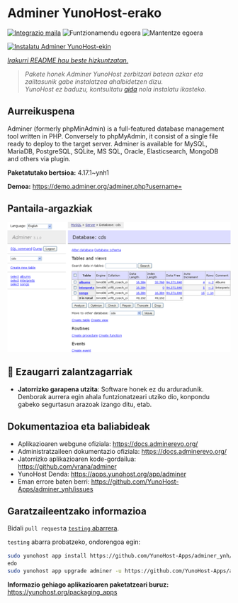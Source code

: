 <!--
Ohart ongi: README hau automatikoki sortu da <https://github.com/YunoHost/apps/tree/master/tools/readme_generator>ri esker
EZ editatu eskuz.
-->

# Adminer YunoHost-erako

[![Integrazio maila](https://apps.yunohost.org/badge/integration/adminer)](https://ci-apps.yunohost.org/ci/apps/adminer/)
![Funtzionamendu egoera](https://apps.yunohost.org/badge/state/adminer)
![Mantentze egoera](https://apps.yunohost.org/badge/maintained/adminer)

[![Instalatu Adminer YunoHost-ekin](https://install-app.yunohost.org/install-with-yunohost.svg)](https://install-app.yunohost.org/?app=adminer)

*[Irakurri README hau beste hizkuntzatan.](./ALL_README.md)*

> *Pakete honek Adminer YunoHost zerbitzari batean azkar eta zailtasunik gabe instalatzea ahalbidetzen dizu.*  
> *YunoHost ez baduzu, kontsultatu [gida](https://yunohost.org/install) nola instalatu ikasteko.*

## Aurreikuspena

Adminer (formerly phpMinAdmin) is a full-featured database management tool written in PHP. Conversely to phpMyAdmin, it consist of a single file ready to deploy to the target server. Adminer is available for MySQL, MariaDB, PostgreSQL, SQLite, MS SQL, Oracle, Elasticsearch, MongoDB and others via plugin.

**Paketatutako bertsioa:** 4.17.1~ynh1

**Demoa:** <https://demo.adminer.org/adminer.php?username=>

## Pantaila-argazkiak

![Adminer(r)en pantaila-argazkia](./doc/screenshots/screenshot.png)

## :red_circle: Ezaugarri zalantzagarriak

- **Jatorrizko garapena utzita**: Software honek ez du arduradunik. Denborak aurrera egin ahala funtzionatzeari utziko dio, konpondu gabeko segurtasun arazoak izango ditu, etab.

## Dokumentazioa eta baliabideak

- Aplikazioaren webgune ofiziala: <https://docs.adminerevo.org/>
- Administratzaileen dokumentazio ofiziala: <https://docs.adminerevo.org/>
- Jatorrizko aplikazioaren kode-gordailua: <https://github.com/vrana/adminer>
- YunoHost Denda: <https://apps.yunohost.org/app/adminer>
- Eman errore baten berri: <https://github.com/YunoHost-Apps/adminer_ynh/issues>

## Garatzaileentzako informazioa

Bidali `pull request`a [`testing` abarrera](https://github.com/YunoHost-Apps/adminer_ynh/tree/testing).

`testing` abarra probatzeko, ondorengoa egin:

```bash
sudo yunohost app install https://github.com/YunoHost-Apps/adminer_ynh/tree/testing --debug
edo
sudo yunohost app upgrade adminer -u https://github.com/YunoHost-Apps/adminer_ynh/tree/testing --debug
```

**Informazio gehiago aplikazioaren paketatzeari buruz:** <https://yunohost.org/packaging_apps>
